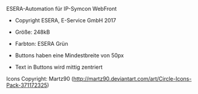 ESERA-Automation für IP-Symcon WebFront
* Copyright ESERA, E-Service GmbH 2017

* Größe: 248kB
* Farbton: ESERA Grün

* Buttons haben eine Mindestbreite von 50px
* Text in Buttons wird mittig zentriert

Icons Copyright: Martz90 (http://martz90.deviantart.com/art/Circle-Icons-Pack-371172325)